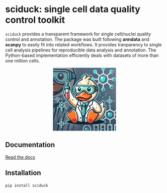 # sciduck: single cell data quality control toolkit

`sciduck` provides a transparent framework for single cell/nuclei quality control and annotation. The package was built following **anndata** and **scanpy** to easily fit into related workflows. It provides tranparency to single cell analysis pipelines for reproducible data analysis and annotation.  The Python-based implementation efficiently deals with
datasets of more than one million cells.

<div align="center">
<img
    src="/logo/sciduck_DALLEv0.png"
    width="200"
>
</div>

## Documentation

[Read the docs](https://sciduck.readthedocs.io/en/latest/sciduck.html)

## Installation

`pip install sciduck`
